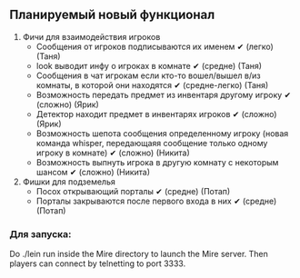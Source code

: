 ## Планируемый новый функционал
1. Фичи для взаимодействия игроков
   - Сообщения от игроков подписываются их именем ✔ (легко) (Таня)
   - look выводит инфу о игроках в комнате ✔ (средне) (Таня)
   - Сообщения в чат игрокам если кто-то вошел/вышел в/из комнаты, в которой они находятся ✔ (средне-легко) (Таня)
   - Возможность передать предмет из инвентаря другому игроку ✔ (сложно) (Ярик)
   - Детектор находит предмет в инвентарях игроков ✔ (сложно) (Ярик)
   - Возможность шепота сообщения определенному игроку (новая команда whisper, передающаяя сообщение только одному игроку в комнате) ✔ (сложно) (Никита)
   - Возможность выпнуть игрока в другую комнату с некоторым шансом ✔ (сложно) (Никита)
2. Фишки для подземелья
   - Посох открывающий порталы ✔ (средне) (Потап)
   - Порталы закрываются после первого входа в них ✔ (средне) (Потап)

### Для запуска:
Do ./lein run inside the Mire directory to launch the Mire server. Then players can connect by telnetting to port 3333.
